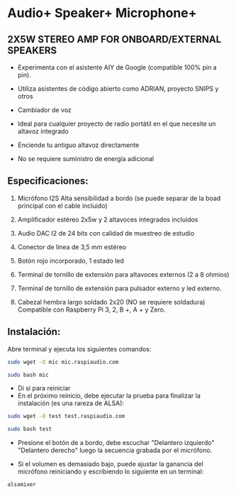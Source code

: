 <!--
---
name: RASPIAUDIO AUDIO+ SPEAKERS+ MIC+
class: board
type: audio,io
formfactor: phat
manufacturer: RASPIAUDIO
description: An I2S digital to analog audio converter with 2X5W STEREO AMP FOR ONBOARD/EXTERNAL SPEAKERS and detachable ONBOARD I2S MICROPHONE
buy: https://raspiaudio.com
image: 'audioplus_speakerplus_micplus.png'
pincount: 40
eeprom: no
power:
  '1':
  '2':
ground:
  '6':
  '9':
  '14':
  '20':
  '25':
  '30':
  '34':
  '39':
pin:
  '12':
    name: I2S Clock
  '16':
    name: Button
    mode: input
    active: low
  '22':
    name: LED
    mode: output
    active: high
  '35':
    name: I2S WS
  '36':
    name: Google Driver
  '38':
    name: I2S D-In
  '40':
    name: I2S D-Out
install:
  'devices':
  - 'i2s'
-->
# Audio+ Speaker+ Microphone+
## 2X5W STEREO AMP FOR ONBOARD/EXTERNAL SPEAKERS

* Experimenta con el asistente AIY de Google (compatible 100% pin a pin).

* Utiliza asistentes de código abierto como ADRIAN, proyecto SNIPS y otros

* Cambiador de voz

* Ideal para cualquier proyecto de radio portátil en el que necesite un altavoz integrado

* Enciende tu antiguo altavoz directamente

* No se requiere suministro de energía adicional

## Especificaciones:


1. Micrófono I2S Alta sensibilidad a bordo (se puede separar de la boad principal con el cable incluido)

2. Amplificador estéreo 2x5w y 2 altavoces integrados incluidos

3. Audio DAC I2 de 24 bits con calidad de muestreo de estudio

4. Conector de línea de 3,5 mm estéreo

5. Botón rojo incorporado, 1 estado led

6. Terminal de tornillo de extensión para altavoces externos (2 a 8 ohmios)

7. Terminal de tornillo de extensión para pulsador externo y led externo.

8. Cabezal hembra largo soldado 2x20 (NO se requiere soldadura) Compatible con Raspberry Pi 3, 2, B +, A + y Zero.

## Instalación:

Abre terminal y ejecuta los siguientes comandos:

```bash
sudo wget -O mic mic.raspiaudio.com

sudo bash mic
```
* Di sí para reiniciar
* En el próximo reinicio, debe ejecutar la prueba para finalizar la instalación (es una rareza de ALSA):

```bash
sudo wget -O test test.raspiaudio.com

sudo bash test
```


* Presione el botón de a bordo, debe escuchar "Delantero izquierdo" "Delantero derecho" luego la secuencia grabada por el micrófono.

* Si el volumen es demasiado bajo, puede ajustar la ganancia del micrófono reiniciando y escribiendo lo siguiente en un terminal:

```bash
alsamixer
```

